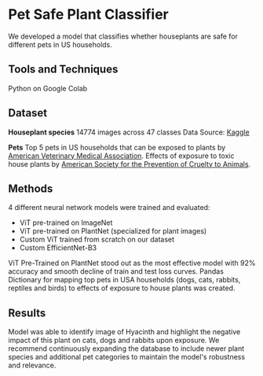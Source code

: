 # Pet Safe Plant Classifier
We developed a model that classifies whether houseplants are safe for different pets in US households. 
## Tools and Techniques
Python on Google Colab 
## Dataset
**Houseplant species**
14774 images across 47 classes
Data Source: [Kaggle](https://www.kaggle.com/datasets/kacpergregorowicz/house-plant-species) 

**Pets**
Top 5 pets in US households that can be exposed to plants by [American Veterinary Medical Association](https://www.avma.org/resources-tools/reports-statistics/us-pet-ownership-statistics).
Effects of exposure to toxic house plants by [American Society for the Prevention of Cruelty to Animals](https://www.aspca.org/pet-care/animal-poison-control/toxic-and-non-toxic-plants).

## Methods 
4 different neural network models were trained and evaluated: 
- ViT pre-trained on ImageNet 
- ViT pre-trained on PlantNet (specialized for plant images)
- Custom ViT trained from scratch on our dataset 
- Custom EfficientNet-B3

ViT Pre-Trained on PlantNet stood out as the most effective model with 92% accuracy and smooth decline of train and test loss curves. 
Pandas Dictionary for mapping top pets in USA households (dogs, cats, rabbits, reptiles and birds) to effects of exposure to house plants was created.

## Results
Model was able to identify image of Hyacinth and highlight the negative impact of this plant on cats, dogs and rabbits upon exposure. We recommend continuously expanding the database to include newer plant species and additional pet categories to maintain the model's robustness and relevance.
